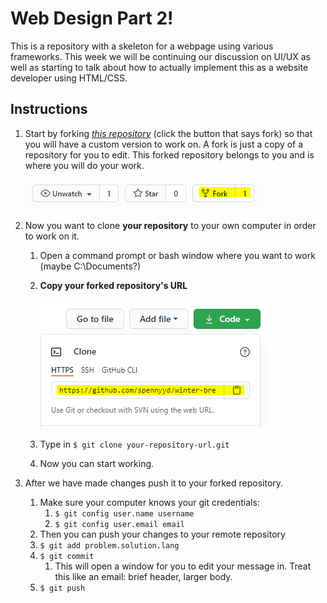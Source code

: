 # Web Design Part 2!

This is a repository with a skeleton for a webpage using various frameworks. This week we will be continuing our discussion on UI/UX as well as starting to talk about how to actually implement this as a website developer using HTML/CSS.


## Instructions
1. Start by forking [*this repository*](https://github.com/LeTourneau-ACM/web-intro) (click the button that says fork) so that you will have a custom version to work on. A fork is just a copy of a repository for you to edit. This forked repository belongs to you and is where you will do your work.

    ![where is fork?](/img/fork.png)

2. Now you want to clone **your repository** to your own computer in order to work on it.
   1. Open a command prompt or bash window where you want to work (maybe C:\\Documents?)
   2. **Copy your forked repository's URL**

        ![how to clone??](/img/clone.png)

   3. Type in `$ git clone your-repository-url.git`
   4. Now you can start working.

3. After we have made changes push it to your forked repository.
   1. Make sure your computer knows your git credentials:
      1. `$ git config user.name username`
      2. `$ git config user.email email`
   2. Then you can push your changes to your remote repository
   3. `$ git add problem.solution.lang`
   4. `$ git commit`
      1. This will open a window for you to edit your message in. Treat this like an email: brief header, larger body.
   5. `$ git push`



